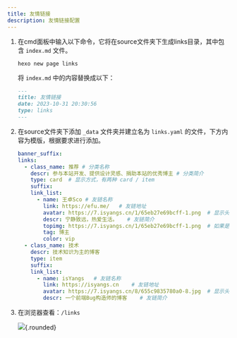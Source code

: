 ```yaml
---
title: 友情链接
description: 友情链接配置
---
```


1. 在cmd面板中输入以下命令，它将在source文件夹下生成links目录，其中包含 `index.md` ​文件。

    ```shell [Terminal]
    hexo new page links
    ```

   将 `index.md` 中的内容替换成以下：

    ```markdown [source/links/index.md]
    ---
    title: 友情链接
    date: 2023-10-31 20:30:56
    type: links
    ---
    ```
2. 在source文件夹下添加 `_data` 文件夹并建立名为 `links.yaml` 的文件，下方内容为模版，根据要求进行添加。

    ```yaml [source/_data/links.yaml]
    banner_suffix: 
    links:
      - class_name: 推荐 # 分类名称
        descr: 参与本站开发、提供设计灵感、捐助本站的优秀博主 # 分类简介
        type: card	# 显示方式，有两种 card / item
        suffix: 
        link_list:
          - name: 王卓Sco	# 友链名称
            link: https://efu.me/	# 友链地址
            avatar: https://7.isyangs.cn/1/65eb27e69bcff-1.png	# 显示头像
            descr: 宁静致远，热爱生活。	# 友链简介
            topimg: https://7.isyangs.cn/1/65eb27e69bcff-1.png	# 如果是card模式下，将显示
            tag: 博主
            color: vip
      - class_name: 技术
        descr: 技术知识为主的博客
        type: item
        suffix: 
        link_list:
          - name: isYangs	# 友链名称
            link: https://isyangs.cn	# 友链地址
            avatar: https://7.isyangs.cn/8/655c9835780a0-8.jpg	# 显示头像
            descr: 一个前端Bug构造师的博客	# 友链简介
    ```
3. 在浏览器查看：`/links`

   ![](https://7.isyangs.cn/1/65eb3c4b3c1cb-1.png){.rounded}


